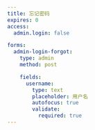 ```yaml
---
title: 忘记密码
expires: 0
access:
  admin.login: false

forms:
  admin-login-forgot:
    type: admin
    method: post

    fields:
      username:
        type: text
        placeholder: 用户名
        autofocus: true
        validate:
          required: true
---
```

